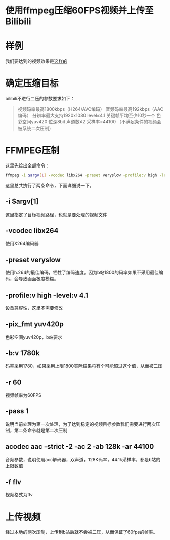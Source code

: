 # 使用ffmpeg压缩60FPS视频并上传至Bilibili


# 样例

我们要达到的视频效果是[这样的](https://www.bilibili.com/video/av17425062/)

# 确定压缩目标

bilibili不进行二压的参数要求如下：

>视频码率最高1800kbps（H264/AVC编码）
音频码率最高192kbps（AAC编码）
分辨率最大支持1920x1080
level≤4.1
关键帧平均至少10秒一个
色彩空间yuv420
位深8bit
声道数≤2
采样率=44100
（不满足条件的视频会被系统二次压制）

# FFMPEG压制

这里先给出全部命令：

```bash
ffmpeg -i $argv[1] -vcodec libx264 -preset veryslow -profile:v high -level:v 4.1 -pix_fmt yuv420p -b:v 1780k -r 60 -acodec aac -strict -2 -ac 2 -ab 128k -ar 44100 -pass 1 -f flv /dev/null; and ffmpeg -i $argv[1] -vcodec libx264 -preset veryslow -profile:v high -level:v 4.1 -pix_fmt yuv420p -b:v 1780k -r 60 -acodec aac -strict -2 -ac 2 -ab 128k -ar 44100 -pass 2 -f flv $argv[2]
```

这里总共执行了两条命令，下面详细说一下。

## -i $argv[1]

这里指定了目标视频路径，也就是要处理的视频文件

## -vcodec libx264

使用X264编码器

## -preset veryslow

使用h.264的最佳编码，牺牲了编码速度。因为b站1800的码率如果不采用最佳编码，会导致画面极度模糊。

## -profile:v high -level:v 4.1

设备兼容性，这里不需要修改

## -pix_fmt yuv420p

色彩空间yuv420p，b站要求

## -b:v 1780k

码率采用1780，如果采用上限1800实际结果将有个可能超过这个值，从而被二压

## -r 60

视频帧率为60FPS

## -pass 1

说明当前处理为第一次处理，为了达到稳定的视频目标参数我们需要进行两次压制，第二条命令就是第二次压制

## acodec aac -strict -2 -ac 2 -ab 128k -ar 44100

音频参数，说明使用acc解码器，双声道，128K码率，44.1k采样率，都是b站的上限数值

## -f flv

视频格式为flv

# 上传视频
经过本地的两次压制，上传到b站后就不会被二压，从而保证了60fps的帧率。
